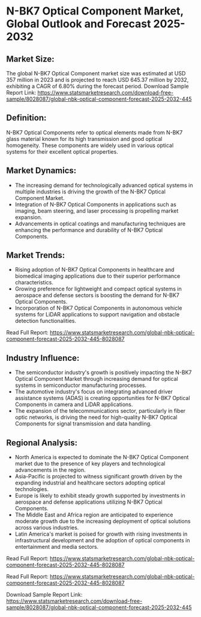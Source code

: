 <!DOCTYPE html>
<html lang="en">
<head>
<meta charset="UTF-8">
<meta name="viewport" content="width=device-width, initial-scale=1.0">
<title>N-BK7 Optical Component Market, Global Outlook and Forecast 2025-2032</title>
</head>
<body>

<h1>N-BK7 Optical Component Market, Global Outlook and Forecast 2025-2032</h1>

<h2>Market Size:</h2>
<p>The global N-BK7 Optical Component market size was estimated at USD 357 million in 2023 and is projected to reach USD 645.37 million by 2032, exhibiting a CAGR of 6.80% during the forecast period. <!-- Include more details from the report. -->
Download Sample Report Link: <a href='https://www.statsmarketresearch.com/download-free-sample/8028087/global-nbk-optical-component-forecast-2025-2032-445'>https://www.statsmarketresearch.com/download-free-sample/8028087/global-nbk-optical-component-forecast-2025-2032-445</a></p>

<h2>Definition:</h2>
<p>N-BK7 Optical Components refer to optical elements made from N-BK7 glass material known for its high transmission and good optical homogeneity. These components are widely used in various optical systems for their excellent optical properties.</p>

<h2>Market Dynamics:</h2>
<ul>
<li>The increasing demand for technologically advanced optical systems in multiple industries is driving the growth of the N-BK7 Optical Component Market.</li>
<li>Integration of N-BK7 Optical Components in applications such as imaging, beam steering, and laser processing is propelling market expansion.</li>
<li>Advancements in optical coatings and manufacturing techniques are enhancing the performance and durability of N-BK7 Optical Components.</li>
</ul>

<h2>Market Trends:</h2>
<ul>
<li>Rising adoption of N-BK7 Optical Components in healthcare and biomedical imaging applications due to their superior performance characteristics.</li>
<li>Growing preference for lightweight and compact optical systems in aerospace and defense sectors is boosting the demand for N-BK7 Optical Components.</li>
<li>Incorporation of N-BK7 Optical Components in autonomous vehicle systems for LiDAR applications to support navigation and obstacle detection functionalities.</li>
</ul>
<p>Read Full Report: <a href='https://www.statsmarketresearch.com/global-nbk-optical-component-forecast-2025-2032-445-8028087'>https://www.statsmarketresearch.com/global-nbk-optical-component-forecast-2025-2032-445-8028087</a></p>

<h2>Industry Influence:</h2>
<ul>
<li>The semiconductor industry's growth is positively impacting the N-BK7 Optical Component Market through increasing demand for optical systems in semiconductor manufacturing processes.</li>
<li>The automotive industry's focus on integrating advanced driver assistance systems (ADAS) is creating opportunities for N-BK7 Optical Components in camera and LiDAR applications.</li>
<li>The expansion of the telecommunications sector, particularly in fiber optic networks, is driving the need for high-quality N-BK7 Optical Components for signal transmission and data handling.</li>
</ul>

<h2>Regional Analysis:</h2>
<ul>
<li>North America is expected to dominate the N-BK7 Optical Component market due to the presence of key players and technological advancements in the region.</li>
<li>Asia-Pacific is projected to witness significant growth driven by the expanding industrial and healthcare sectors adopting optical technologies.</li>
<li>Europe is likely to exhibit steady growth supported by investments in aerospace and defense applications utilizing N-BK7 Optical Components.</li>
<li>The Middle East and Africa region are anticipated to experience moderate growth due to the increasing deployment of optical solutions across various industries.</li>
<li>Latin America's market is poised for growth with rising investments in infrastructural development and the adoption of optical components in entertainment and media sectors.</li>
</ul>
<p>Read Full Report: <a href='https://www.statsmarketresearch.com/global-nbk-optical-component-forecast-2025-2032-445-8028087'>https://www.statsmarketresearch.com/global-nbk-optical-component-forecast-2025-2032-445-8028087</a></p>

<p>Read Full Report: <a href='https://www.statsmarketresearch.com/global-nbk-optical-component-forecast-2025-2032-445-8028087'>https://www.statsmarketresearch.com/global-nbk-optical-component-forecast-2025-2032-445-8028087</a></p>
<p>Download Sample Report Link: <a href='https://www.statsmarketresearch.com/download-free-sample/8028087/global-nbk-optical-component-forecast-2025-2032-445'>https://www.statsmarketresearch.com/download-free-sample/8028087/global-nbk-optical-component-forecast-2025-2032-445</a></p>

</body>
</html>